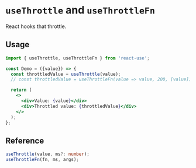 # `useThrottle` and `useThrottleFn`

React hooks that throttle.

## Usage

```jsx
import { useThrottle, useThrottleFn } from 'react-use';

const Demo = ({value}) => {
  const throttledValue = useThrottle(value);
  // const throttledValue = useThrottleFn(value => value, 200, [value]);

  return (
    <>
      <div>Value: {value}</div>
      <div>Throttled value: {throttledValue}</div>
    </>
  );
};
```

## Reference
<!-- eslint-skip -->
```ts
useThrottle(value, ms?: number);
useThrottleFn(fn, ms, args);
```
